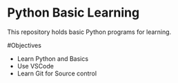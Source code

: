 # Python Basic Learning

This repository holds basic Python programs for learning.

#Objectives

- Learn Python and Basics
- Use VSCode 
- Learn Git for Source control
